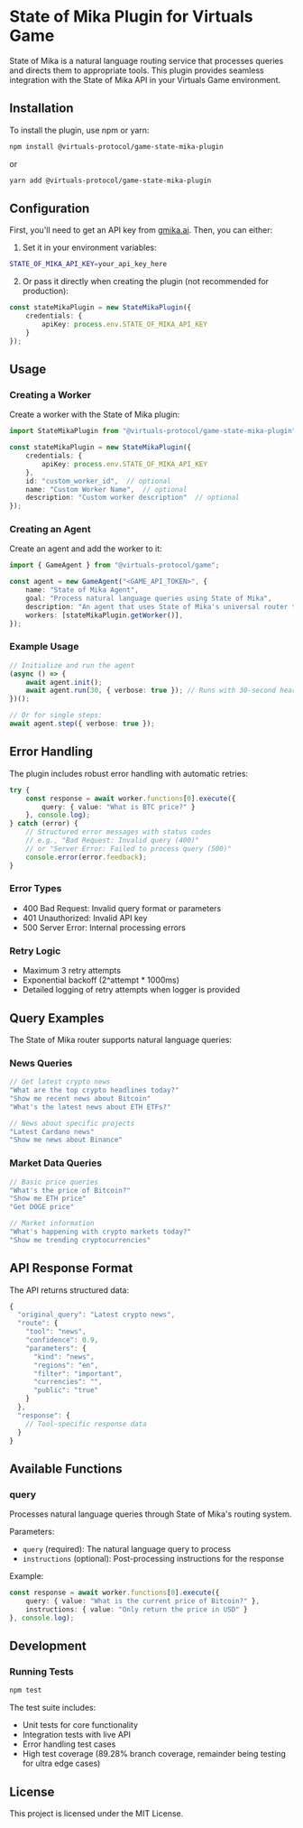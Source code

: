 # State of Mika Plugin for Virtuals Game

State of Mika is a natural language routing service that processes queries and directs them to appropriate tools. This plugin provides seamless integration with the State of Mika API in your Virtuals Game environment.

## Installation

To install the plugin, use npm or yarn:

```bash
npm install @virtuals-protocol/game-state-mika-plugin
```

or

```bash
yarn add @virtuals-protocol/game-state-mika-plugin
```

## Configuration

First, you'll need to get an API key from [gmika.ai](https://gmika.ai). Then, you can either:

1. Set it in your environment variables:
```bash
STATE_OF_MIKA_API_KEY=your_api_key_here
```

2. Or pass it directly when creating the plugin (not recommended for production):
```typescript
const stateMikaPlugin = new StateMikaPlugin({
    credentials: {
        apiKey: process.env.STATE_OF_MIKA_API_KEY
    }
});
```

## Usage

### Creating a Worker

Create a worker with the State of Mika plugin:

```typescript
import StateMikaPlugin from "@virtuals-protocol/game-state-mika-plugin";

const stateMikaPlugin = new StateMikaPlugin({
    credentials: {
        apiKey: process.env.STATE_OF_MIKA_API_KEY
    },
    id: "custom_worker_id",  // optional
    name: "Custom Worker Name",  // optional
    description: "Custom worker description"  // optional
});
```

### Creating an Agent

Create an agent and add the worker to it:

```typescript
import { GameAgent } from "@virtuals-protocol/game";

const agent = new GameAgent("<GAME_API_TOKEN>", {
    name: "State of Mika Agent",
    goal: "Process natural language queries using State of Mika",
    description: "An agent that uses State of Mika's universal router to process queries.",
    workers: [stateMikaPlugin.getWorker()],
});
```

### Example Usage

```typescript
// Initialize and run the agent
(async () => {
    await agent.init();
    await agent.run(30, { verbose: true }); // Runs with 30-second heartbeat
})();

// Or for single steps:
await agent.step({ verbose: true });
```

## Error Handling

The plugin includes robust error handling with automatic retries:

```typescript
try {
    const response = await worker.functions[0].execute({
        query: { value: "What is BTC price?" }
    }, console.log);
} catch (error) {
    // Structured error messages with status codes
    // e.g., "Bad Request: Invalid query (400)"
    // or "Server Error: Failed to process query (500)"
    console.error(error.feedback);
}
```

### Error Types
- 400 Bad Request: Invalid query format or parameters
- 401 Unauthorized: Invalid API key
- 500 Server Error: Internal processing errors

### Retry Logic
- Maximum 3 retry attempts
- Exponential backoff (2^attempt * 1000ms)
- Detailed logging of retry attempts when logger is provided

## Query Examples

The State of Mika router supports natural language queries:

### News Queries
```typescript
// Get latest crypto news
"What are the top crypto headlines today?"
"Show me recent news about Bitcoin"
"What's the latest news about ETH ETFs?"

// News about specific projects
"Latest Cardano news"
"Show me news about Binance"
```

### Market Data Queries
```typescript
// Basic price queries
"What's the price of Bitcoin?"
"Show me ETH price"
"Get DOGE price"

// Market information
"What's happening with crypto markets today?"
"Show me trending cryptocurrencies"
```

## API Response Format

The API returns structured data:

```typescript
{
  "original_query": "Latest crypto news",
  "route": {
    "tool": "news",
    "confidence": 0.9,
    "parameters": {
      "kind": "news",
      "regions": "en",
      "filter": "important",
      "currencies": "",
      "public": "true"
    }
  },
  "response": {
    // Tool-specific response data
  }
}
```

## Available Functions

### query
Processes natural language queries through State of Mika's routing system.

Parameters:
- `query` (required): The natural language query to process
- `instructions` (optional): Post-processing instructions for the response

Example:
```typescript
const response = await worker.functions[0].execute({
    query: { value: "What is the current price of Bitcoin?" },
    instructions: { value: "Only return the price in USD" }
}, console.log);
```

## Development

### Running Tests
```bash
npm test
```

The test suite includes:
- Unit tests for core functionality
- Integration tests with live API
- Error handling test cases
- High test coverage (89.28% branch coverage, remainder being testing for ultra edge cases)

## License

This project is licensed under the MIT License.